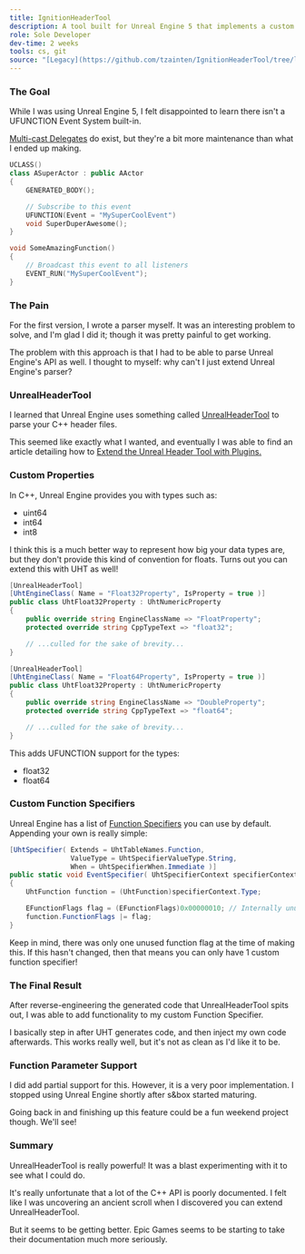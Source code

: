 ```yaml
---
title: IgnitionHeaderTool
description: A tool built for Unreal Engine 5 that implements a custom Event Function Specifier
role: Sole Developer
dev-time: 2 weeks
tools: cs, git
source: "[Legacy](https://github.com/tzainten/IgnitionHeaderTool/tree/legacy), [Main](https://github.com/tzainten/IgnitionHeaderTool)"
---
```


### The Goal

While I was using Unreal Engine 5, I felt disappointed to learn there isn't a UFUNCTION Event System built-in.

[Multi-cast Delegates](https://dev.epicgames.com/documentation/en-us/unreal-engine/multicast-delegates-in-unreal-engine) do exist, but they're a bit more maintenance than what I ended up making.

```cpp
UCLASS()
class ASuperActor : public AActor
{
    GENERATED_BODY();

    // Subscribe to this event
    UFUNCTION(Event = "MySuperCoolEvent")
    void SuperDuperAwesome();
}
```

```c++
void SomeAmazingFunction()
{
    // Broadcast this event to all listeners
    EVENT_RUN("MySuperCoolEvent");
}
```

### The Pain

For the first version, I wrote a parser myself. It was an interesting problem to solve, and I'm glad I did it; though it was pretty painful to get working.

The problem with this approach is that I had to be able to parse Unreal Engine's API as well. I thought to myself: why can't I just extend Unreal Engine's parser?

### UnrealHeaderTool

I learned that Unreal Engine uses something called [UnrealHeaderTool](https://dev.epicgames.com/documentation/en-us/unreal-engine/unrealheadertool?application_version=4.27) to parse your C++ header files.

This seemed like exactly what I wanted, and eventually I was able to find an article detailing how to [Extend the Unreal Header Tool with Plugins.](https://unrealist.org/uht-plugins/)

### Custom Properties

In C++, Unreal Engine provides you with types such as:

- uint64
- int64
- int8

I think this is a much better way to represent how big your data types are, but they don't provide this kind of convention for floats. Turns out you can extend this with UHT as well!

```cs
[UnrealHeaderTool]
[UhtEngineClass( Name = "Float32Property", IsProperty = true )]
public class UhtFloat32Property : UhtNumericProperty
{
    public override string EngineClassName => "FloatProperty";
    protected override string CppTypeText => "float32";

    // ...culled for the sake of brevity...
}

[UnrealHeaderTool]
[UhtEngineClass( Name = "Float64Property", IsProperty = true )]
public class UhtFloat32Property : UhtNumericProperty
{
    public override string EngineClassName => "DoubleProperty";
    protected override string CppTypeText => "float64";

    // ...culled for the sake of brevity...
}
```

This adds UFUNCTION support for the types:

- float32
- float64

### Custom Function Specifiers

Unreal Engine has a list of [Function Specifiers](https://unreal-garden.com/docs/ufunction/) you can use by default. Appending your own is really simple:

```cs
[UhtSpecifier( Extends = UhtTableNames.Function,
               ValueType = UhtSpecifierValueType.String,
               When = UhtSpecifierWhen.Immediate )]
public static void EventSpecifier( UhtSpecifierContext specifierContext, StringView value )
{
    UhtFunction function = (UhtFunction)specifierContext.Type;

    EFunctionFlags flag = (EFunctionFlags)0x00000010; // Internally unused function flag
    function.FunctionFlags |= flag;
}
```

Keep in mind, there was only one unused function flag at the time of making this. If this hasn't changed, then that means you can only have 1 custom function specifier!

### The Final Result

After reverse-engineering the generated code that UnrealHeaderTool spits out, I was able to add functionality to my custom Function Specifier.

I basically step in after UHT generates code, and then inject my own code afterwards. This works really well, but it's not as clean as I'd like it to be.

### Function Parameter Support

I did add partial support for this. However, it is a very poor implementation. I stopped using Unreal Engine shortly after s&box started maturing.

Going back in and finishing up this feature could be a fun weekend project though. We'll see!

### Summary

UnrealHeaderTool is really powerful! It was a blast experimenting with it to see what I could do.

It's really unfortunate that a lot of the C++ API is poorly documented. I felt like I was uncovering an ancient scroll when I discovered you can extend UnrealHeaderTool.

But it seems to be getting better. Epic Games seems to be starting to take their documentation much more seriously.